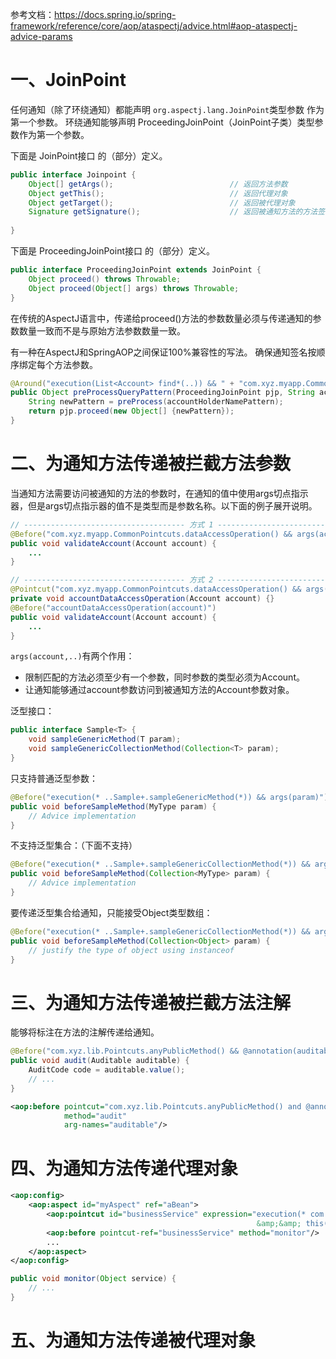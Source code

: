 
参考文档：https://docs.spring.io/spring-framework/reference/core/aop/ataspectj/advice.html#aop-ataspectj-advice-params

# 一、JoinPoint

任何通知（除了环绕通知）都能声明 `org.aspectj.lang.JoinPoint`类型参数 作为第一个参数。
环绕通知能够声明 ProceedingJoinPoint（JoinPoint子类）类型参数作为第一个参数。

下面是 JoinPoint接口 的（部分）定义。
```java
public interface Joinpoint {
	Object[] getArgs();                          // 返回方法参数
	Object getThis();                            // 返回代理对象
	Object getTarget();                          // 返回被代理对象
	Signature getSignature();                    // 返回被通知方法的方法签名
	
}
```
下面是 ProceedingJoinPoint接口 的（部分）定义。
```java
public interface ProceedingJoinPoint extends JoinPoint {
	Object proceed() throws Throwable;
	Object proceed(Object[] args) throws Throwable;
}
```


在传统的AspectJ语言中，传递给proceed()方法的参数数量必须与传递通知的参数数量一致而不是与原始方法参数数量一致。

有一种在AspectJ和SpringAOP之间保证100%兼容性的写法。
确保通知签名按顺序绑定每个方法参数。
```java
@Around("execution(List<Account> find*(..)) && " + "com.xyz.myapp.CommonPointcuts.inDataAccessLayer() && " + "args(accountHolderNamePattern)") 
public Object preProcessQueryPattern(ProceedingJoinPoint pjp, String accountHolderNamePattern) throws Throwable {   
	String newPattern = preProcess(accountHolderNamePattern);
	return pjp.proceed(new Object[] {newPattern});
}
```


# 二、为通知方法传递被拦截方法参数

当通知方法需要访问被通知的方法的参数时，在通知的值中使用args切点指示器，但是args切点指示器的值不是类型而是参数名称。以下面的例子展开说明。

```java
// ------------------------------------ 方式 1 ------------------------------------
@Before("com.xyz.myapp.CommonPointcuts.dataAccessOperation() && args(account,..)") 
public void validateAccount(Account account) {   
	...
}

// ------------------------------------ 方式 2 ------------------------------------
@Pointcut("com.xyz.myapp.CommonPointcuts.dataAccessOperation() && args(account,..)") 
private void accountDataAccessOperation(Account account) {} 
@Before("accountDataAccessOperation(account)") 
public void validateAccount(Account account) {   
	...
}
```

`args(account,..)`有两个作用：
- 限制匹配的方法必须至少有一个参数，同时参数的类型必须为Account。
- 让通知能够通过account参数访问到被通知方法的Account参数对象。


泛型接口：
```java
public interface Sample<T> {   
	void sampleGenericMethod(T param);   
	void sampleGenericCollectionMethod(Collection<T> param);
}
```

只支持普通泛型参数：
```java
@Before("execution(* ..Sample+.sampleGenericMethod(*)) && args(param)") 
public void beforeSampleMethod(MyType param) {   
	// Advice implementation
}
```
不支持泛型集合：（下面不支持）
```java
@Before("execution(* ..Sample+.sampleGenericCollectionMethod(*)) && args(param)") 
public void beforeSampleMethod(Collection<MyType> param) {   
	// Advice implementation
}
```
要传递泛型集合给通知，只能接受Object类型数组：
```java
@Before("execution(* ..Sample+.sampleGenericCollectionMethod(*)) && args(param)") 
public void beforeSampleMethod(Collection<Object> param) {   
	// justify the type of object using instanceof
}
```

# 三、为通知方法传递被拦截方法注解

能够将标注在方法的注解传递给通知。


```java
@Before("com.xyz.lib.Pointcuts.anyPublicMethod() && @annotation(auditable)") 
public void audit(Auditable auditable) {   
	AuditCode code = auditable.value();   
	// ... 
}
```



```xml
<aop:before pointcut="com.xyz.lib.Pointcuts.anyPublicMethod() and @annotation(auditable)"
			method="audit"
			arg-names="auditable"/>
```

# 四、为通知方法传递代理对象


```xml
<aop:config>   
	<aop:aspect id="myAspect" ref="aBean">
		<aop:pointcut id="businessService" expression="execution(* com.xyz.myapp.service.*.*(..)) 
													   &amp;&amp; this(service)"/>   
		<aop:before pointcut-ref="businessService" method="monitor"/>
		...   
	</aop:aspect>
</aop:config>
```

```java
public void monitor(Object service) {   
	// ... 
}
```

# 五、为通知方法传递被代理对象

